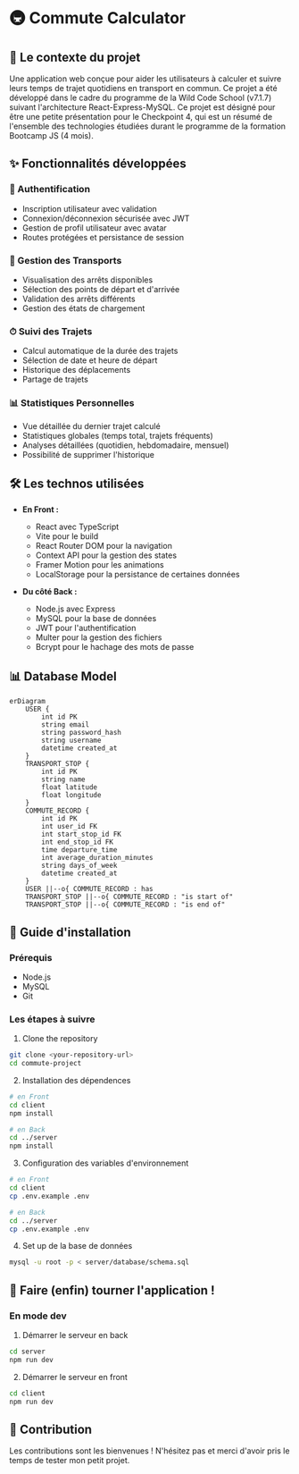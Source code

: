 # 🚇 Commute Calculator

## 📝 Le contexte du projet
Une application web conçue pour aider les utilisateurs à calculer et suivre leurs temps de trajet quotidiens en transport en commun. Ce projet a été développé dans le cadre du programme de la Wild Code School (v7.1.7) suivant l'architecture React-Express-MySQL. Ce projet est désigné pour être une petite présentation pour le Checkpoint 4, qui est un résumé de l'ensemble des technologies étudiées durant le programme de la formation Bootcamp JS (4 mois).

## ✨ Fonctionnalités développées

### 🔐 Authentification
- Inscription utilisateur avec validation
- Connexion/déconnexion sécurisée avec JWT
- Gestion de profil utilisateur avec avatar
- Routes protégées et persistance de session

### 📍 Gestion des Transports
- Visualisation des arrêts disponibles
- Sélection des points de départ et d'arrivée
- Validation des arrêts différents
- Gestion des états de chargement

### ⏱ Suivi des Trajets
- Calcul automatique de la durée des trajets
- Sélection de date et heure de départ
- Historique des déplacements
- Partage de trajets

### 📊 Statistiques Personnelles
- Vue détaillée du dernier trajet calculé
- Statistiques globales (temps total, trajets fréquents)
- Analyses détaillées (quotidien, hebdomadaire, mensuel)
- Possibilité de supprimer l'historique

## 🛠 Les technos utilisées
- **En Front :**
  - React avec TypeScript
  - Vite pour le build
  - React Router DOM pour la navigation
  - Context API pour la gestion des states
  - Framer Motion pour les animations
  - LocalStorage pour la persistance de certaines données

- **Du côté Back :**
  - Node.js avec Express
  - MySQL pour la base de données
  - JWT pour l'authentification
  - Multer pour la gestion des fichiers
  - Bcrypt pour le hachage des mots de passe

## 📊 Database Model
```mermaid
erDiagram
    USER {
        int id PK
        string email
        string password_hash
        string username
        datetime created_at
    }
    TRANSPORT_STOP {
        int id PK
        string name
        float latitude
        float longitude
    }
    COMMUTE_RECORD {
        int id PK
        int user_id FK
        int start_stop_id FK
        int end_stop_id FK
        time departure_time
        int average_duration_minutes
        string days_of_week
        datetime created_at
    }
    USER ||--o{ COMMUTE_RECORD : has
    TRANSPORT_STOP ||--o{ COMMUTE_RECORD : "is start of"
    TRANSPORT_STOP ||--o{ COMMUTE_RECORD : "is end of"
```
## 🚀 Guide d'installation

### Prérequis
- Node.js
- MySQL
- Git

### Les étapes à suivre

1. Clone the repository
```bash
git clone <your-repository-url>
cd commute-project
```

2. Installation des dépendences
```bash
# en Front
cd client
npm install

# en Back
cd ../server
npm install
```

3. Configuration des variables d'environnement
```bash
# en Front
cd client
cp .env.example .env

# en Back
cd ../server
cp .env.example .env
```

4. Set up de la base de données
```bash
mysql -u root -p < server/database/schema.sql
```

## 🎯 Faire (enfin) tourner l'application !

### En mode dev

1. Démarrer le serveur en back
```bash
cd server
npm run dev
```

2. Démarrer le serveur en front
```bash
cd client
npm run dev
```

## 🤝 Contribution
Les contributions sont les bienvenues ! N'hésitez pas et merci d'avoir pris le temps de tester mon petit projet.